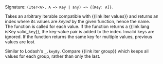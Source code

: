 Signature: `(Iter<A>, A => Key | any) => {[Key: A]}`.

Takes an arbitrary iterable compatible with {{link iter values}} and returns an index where its values are _keyed_ by the given function, hence the name. The function is called for each value. If the function returns a {{link lang isKey valid_key}}, the key-value pair is added to the index. Invalid keys are ignored. If the function returns the same key for multiple values, previous values are lost.

Similar to Lodash's `_.keyBy`. Compare {{link iter group}} which keeps all values for each group, rather than only the last.
